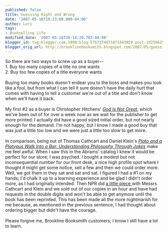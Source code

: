```yaml
---
published: false
title: Guessing Right and Wrong
date: '2007-05-16T19:23:00.000-04:00'
author: Lori
tags:
- Bookselling Life
modified_date: '2007-05-16T20:14:20.703-04:00'
blogger_id: tag:blogger.com,1999:blog-5767374071871443859.post-1925662584870715228
blogger_orig_url: http://brooklinebooksmith.blogspot.com/2007/05/guessing-right-and-wrong.html
---
```


So there are two ways to screw up as a buyer--<br />1. Buy too many copies of a title no one wants<br />2. Buy too few copies of a title everyone wants<br /><br />Buying too many books doesn't endear you to the boss and makes you look like a fool, but from what I can tell it sure doesn't have the daily hurt that comes with having to tell a customer we're out of a title and don't know when we'll have it back.<br /><br />My first #2 as a buyer is Christopher <span class="blsp-spelling-error" id="SPELLING_ERROR_0">Hitchens</span>' <a href="http://brookline.booksense.com/NASApp/store/Product?s=showproduct&isbn=9780446579803"><em>God Is Not Great</em></a>, which we've been out of for over a week now as we wait for the publisher to get more printed. I actually did have a good sized initial order, but not nearly enough for the demand. I'm not happy, but I know I made a good buy that was just a little too low and we were just a little too slow to get more.<br /><br />In comparison, being out of Thomas <span class="blsp-spelling-error" id="SPELLING_ERROR_1">Cathcart</span> and Daniel Klein's <a href="http://brookline.booksense.com/NASApp/store/Product?s=showproduct&amp;isbn=9780810914933"><em>Plato and a Platypus Walk Into a Bar: Understanding Philosophy Through Jokes</em></a> make me feel awful. When I saw this in the Abrams' catalog I knew it would be perfect for our store; I was psyched. I bought a modest but not inconsequential number for our front desk, a nice high profile spot where I thought it might get some notice, sell a few and then we could order more. Well, we got them in they sat and sat and sat. I figured I had a #1 on my hands; I'd chalk it up to a learning experience and be glad I didn't order more, as I had originally intended. Then NPR did <a href="http://www.npr.org/templates/story/story.php?storyId=10158510&ft=1&amp;f=1032">a little piece </a>with Messrs <span class="blsp-spelling-error" id="SPELLING_ERROR_2">Cathcart</span> and Klein and we sold out of our copies in an hour and have had requests in the double digits and won't be able to get anymore until the book has been reprinted. This has been made all the more nightmarish for me because, as mentioned in the previous sentence, I had thought about ordering bigger but didn't have the courage.<br /><br />Please forgive me, <span class="blsp-spelling-error" id="SPELLING_ERROR_3">Brookline</span> <span class="blsp-spelling-error" id="SPELLING_ERROR_4">Booksmith</span> customers; I know I still have a lot to learn.